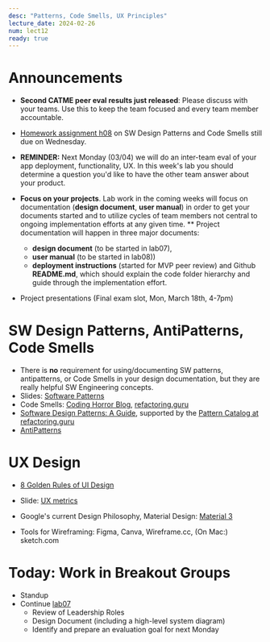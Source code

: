 ```yaml
---
desc: "Patterns, Code Smells, UX Principles"
lecture_date: 2024-02-26
num: lect12
ready: true
---
```


# Announcements
* **Second CATME peer eval results just released**: Please discuss with your teams. Use this to keep the team focused and every team member accountable. 
* [Homework assignment h08](https://ucsb-cs148.github.io/w24/hwk/h08/) on SW Design Patterns and Code Smells still due on Wednesday. 
* **REMINDER:** Next Monday (03/04) we will do an inter-team eval of your app deployment, functionality, UX. In this week's lab you should determine a question you'd like to have the other team answer about your product.    


* **Focus on your projects**. Lab work in the coming weeks will focus on documentation (**design document**, **user manual**) in order to get your documents started and to utilize cycles of team members not central to ongoing implementation efforts at any given time. 
** Project documentation will happen in three major documents: 
    * **design document** (to be started in lab07),
    * **user manual** (to be started in lab08))
    * **deployment instructions** (started for MVP peer review) and Github **README.md**, which should explain the code folder hierarchy and guide through the implementation effort. 
* Project presentations (Final exam slot, Mon, March 18th, 4-7pm)


# SW Design Patterns, AntiPatterns, Code Smells 
* There is **no** requirement for using/documenting SW patterns, antipatterns, or Code Smells in your design documentation, but they are really helpful SW Engineering concepts.  
* Slides: [Software Patterns](https://sites.cs.ucsb.edu/~holl/CS148/handouts/Slides_Patterns.pdf)
* Code Smells: [Coding Horror Blog](https://blog.codinghorror.com/code-smells/), [refactoring.guru](https://refactoring.guru/refactoring/smells)
* [Software Design Patterns: A Guide](https://airbrake.io/blog/design-patterns/software-design-patterns-guide), supported by the [Pattern Catalog at refactoring.guru](https://refactoring.guru/design-patterns/catalog)
* [AntiPatterns](https://sourcemaking.com/antipatterns)


# UX Design
* [8 Golden Rules of UI Design](https://sites.cs.ucsb.edu/~holl/CS148/handouts/Slides_UIPrinciples.pdf) 
* Slide: [UX metrics](https://sites.cs.ucsb.edu/~holl/CS148/handouts/UXMetrics.pdf)
* Google's current Design Philosophy, Material Design: [Material 3](https://m3.material.io/)

* Tools for Wireframing:  Figma, Canva, Wireframe.cc, (On Mac:) sketch.com

# Today: Work in Breakout Groups
* Standup
* Continue [lab07](https://ucsb-cs148.github.io/w24/lab/lab07/) 
    * Review of Leadership Roles 
    * Design Document (including a high-level system diagram)
    * Identify and prepare an evaluation goal for next Monday 
    